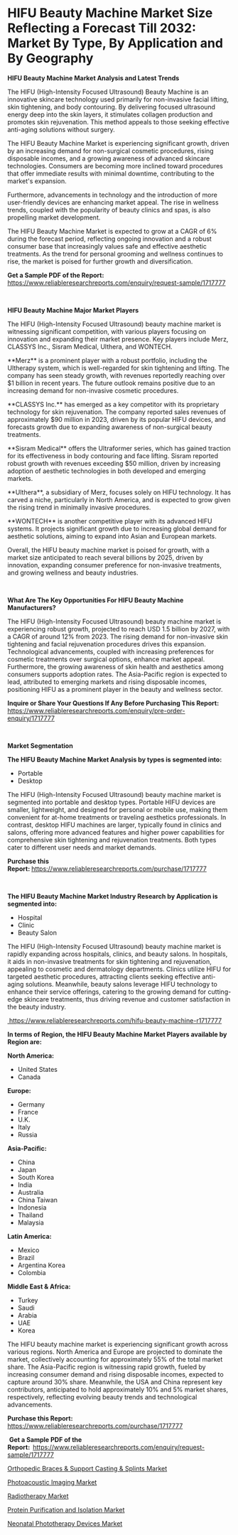 <p><h1>HIFU Beauty Machine Market Size Reflecting a Forecast Till 2032: Market By Type, By Application and By Geography</h1></p><p><strong>HIFU Beauty Machine Market Analysis and Latest Trends</strong></p>
<p><p>The HIFU (High-Intensity Focused Ultrasound) Beauty Machine is an innovative skincare technology used primarily for non-invasive facial lifting, skin tightening, and body contouring. By delivering focused ultrasound energy deep into the skin layers, it stimulates collagen production and promotes skin rejuvenation. This method appeals to those seeking effective anti-aging solutions without surgery.</p><p>The HIFU Beauty Machine Market is experiencing significant growth, driven by an increasing demand for non-surgical cosmetic procedures, rising disposable incomes, and a growing awareness of advanced skincare technologies. Consumers are becoming more inclined toward procedures that offer immediate results with minimal downtime, contributing to the market's expansion. </p><p>Furthermore, advancements in technology and the introduction of more user-friendly devices are enhancing market appeal. The rise in wellness trends, coupled with the popularity of beauty clinics and spas, is also propelling market development. </p><p>The HIFU Beauty Machine Market is expected to grow at a CAGR of 6% during the forecast period, reflecting ongoing innovation and a robust consumer base that increasingly values safe and effective aesthetic treatments. As the trend for personal grooming and wellness continues to rise, the market is poised for further growth and diversification.</p></p>
<p><strong>Get a Sample PDF of the Report:&nbsp;</strong> <a href="https://www.reliableresearchreports.com/enquiry/request-sample/1717777?utm_campaign=33&utm_medium=2&utm_source=Github&utm_content=ia&utm_term=03032025&utm_id=hifu-beauty-machine">https://www.reliableresearchreports.com/enquiry/request-sample/1717777</a></p>
<p>&nbsp;</p>
<p><strong>HIFU Beauty Machine Major Market Players</strong></p>
<p><p>The HIFU (High-Intensity Focused Ultrasound) beauty machine market is witnessing significant competition, with various players focusing on innovation and expanding their market presence. Key players include Merz, CLASSYS Inc., Sisram Medical, Ulthera, and WONTECH.</p><p>**Merz** is a prominent player with a robust portfolio, including the Ultherapy system, which is well-regarded for skin tightening and lifting. The company has seen steady growth, with revenues reportedly reaching over $1 billion in recent years. The future outlook remains positive due to an increasing demand for non-invasive cosmetic procedures.</p><p>**CLASSYS Inc.** has emerged as a key competitor with its proprietary technology for skin rejuvenation. The company reported sales revenues of approximately $90 million in 2023, driven by its popular HIFU devices, and forecasts growth due to expanding awareness of non-surgical beauty treatments.</p><p>**Sisram Medical** offers the Ultraformer series, which has gained traction for its effectiveness in body contouring and face lifting. Sisram reported robust growth with revenues exceeding $50 million, driven by increasing adoption of aesthetic technologies in both developed and emerging markets.</p><p>**Ulthera**, a subsidiary of Merz, focuses solely on HIFU technology. It has carved a niche, particularly in North America, and is expected to grow given the rising trend in minimally invasive procedures.</p><p>**WONTECH** is another competitive player with its advanced HIFU systems. It projects significant growth due to increasing global demand for aesthetic solutions, aiming to expand into Asian and European markets.</p><p>Overall, the HIFU beauty machine market is poised for growth, with a market size anticipated to reach several billions by 2025, driven by innovation, expanding consumer preference for non-invasive treatments, and growing wellness and beauty industries.</p></p>
<p>&nbsp;</p>
<p><strong>What Are The Key Opportunities For HIFU Beauty Machine Manufacturers?</strong></p>
<p><p>The HIFU (High-Intensity Focused Ultrasound) beauty machine market is experiencing robust growth, projected to reach USD 1.5 billion by 2027, with a CAGR of around 12% from 2023. The rising demand for non-invasive skin tightening and facial rejuvenation procedures drives this expansion. Technological advancements, coupled with increasing preferences for cosmetic treatments over surgical options, enhance market appeal. Furthermore, the growing awareness of skin health and aesthetics among consumers supports adoption rates. The Asia-Pacific region is expected to lead, attributed to emerging markets and rising disposable incomes, positioning HIFU as a prominent player in the beauty and wellness sector.</p></p>
<p><strong>Inquire or Share Your Questions If Any Before Purchasing This Report:</strong> <a href="https://www.reliableresearchreports.com/enquiry/pre-order-enquiry/1717777?utm_campaign=33&utm_medium=2&utm_source=Github&utm_content=ia&utm_term=03032025&utm_id=hifu-beauty-machine">https://www.reliableresearchreports.com/enquiry/pre-order-enquiry/1717777</a></p>
<p>&nbsp;</p>
<p><strong>Market Segmentation</strong></p>
<p><strong>The HIFU Beauty Machine Market Analysis by types is segmented into:</strong></p>
<p><ul><li>Portable</li><li>Desktop</li></ul></p>
<p><p>The HIFU (High-Intensity Focused Ultrasound) beauty machine market is segmented into portable and desktop types. Portable HIFU devices are smaller, lightweight, and designed for personal or mobile use, making them convenient for at-home treatments or traveling aesthetics professionals. In contrast, desktop HIFU machines are larger, typically found in clinics and salons, offering more advanced features and higher power capabilities for comprehensive skin tightening and rejuvenation treatments. Both types cater to different user needs and market demands.</p></p>
<p><strong>Purchase this Report:&nbsp;</strong><a href="https://www.reliableresearchreports.com/purchase/1717777?utm_campaign=33&utm_medium=2&utm_source=Github&utm_content=ia&utm_term=03032025&utm_id=hifu-beauty-machine">https://www.reliableresearchreports.com/purchase/1717777</a></p>
<p>&nbsp;</p>
<p><strong>The HIFU Beauty Machine Market Industry Research by Application is segmented into:</strong></p>
<p><ul><li>Hospital</li><li>Clinic</li><li>Beauty Salon</li></ul></p>
<p><p>The HIFU (High-Intensity Focused Ultrasound) beauty machine market is rapidly expanding across hospitals, clinics, and beauty salons. In hospitals, it aids in non-invasive treatments for skin tightening and rejuvenation, appealing to cosmetic and dermatology departments. Clinics utilize HIFU for targeted aesthetic procedures, attracting clients seeking effective anti-aging solutions. Meanwhile, beauty salons leverage HIFU technology to enhance their service offerings, catering to the growing demand for cutting-edge skincare treatments, thus driving revenue and customer satisfaction in the beauty industry.</p></p>
<p><a href="https://www.reliableresearchreports.com/hifu-beauty-machine-r1717777?utm_campaign=33&utm_medium=2&utm_source=Github&utm_content=ia&utm_term=03032025&utm_id=hifu-beauty-machine">&nbsp;https://www.reliableresearchreports.com/hifu-beauty-machine-r1717777</a></p>
<p><strong>In terms of Region, the HIFU Beauty Machine Market Players available by Region are:</strong></p>
<p>
    <p> <strong> North America: </strong>
        <ul>
            <li>United States</li>
            <li>Canada</li>
        </ul>
        </p> 
    <p> <strong> Europe: </strong>
        <ul>
            <li>Germany</li>
            <li>France</li>
            <li>U.K.</li>
            <li>Italy</li>
            <li>Russia</li>
        </ul>
        </p> 
    <p> <strong> Asia-Pacific: </strong>
        <ul>
            <li>China</li>
            <li>Japan</li>
            <li>South Korea</li>
            <li>India</li>
            <li>Australia</li>
            <li>China Taiwan</li>
            <li>Indonesia</li>
            <li>Thailand</li>
            <li>Malaysia</li>
        </ul>
        </p> 
    <p> <strong> Latin America: </strong>
        <ul>
            <li>Mexico</li>
            <li>Brazil</li>
            <li>Argentina Korea</li>
            <li>Colombia</li>
        </ul>
        </p> 
    <p> <strong> Middle East & Africa: </strong>
        <ul>
            <li>Turkey</li>
            <li>Saudi</li>
            <li>Arabia</li>
            <li>UAE</li>
            <li>Korea</li>
        </ul>
    </p>
    </p>
<p><p>The HIFU beauty machine market is experiencing significant growth across various regions. North America and Europe are projected to dominate the market, collectively accounting for approximately 55% of the total market share. The Asia-Pacific region is witnessing rapid growth, fueled by increasing consumer demand and rising disposable incomes, expected to capture around 30% share. Meanwhile, the USA and China represent key contributors, anticipated to hold approximately 10% and 5% market shares, respectively, reflecting evolving beauty trends and technological advancements.</p></p>
<p><strong>Purchase this Report: </strong><a href="https://www.reliableresearchreports.com/purchase/1717777?utm_campaign=33&utm_medium=2&utm_source=Github&utm_content=ia&utm_term=03032025&utm_id=hifu-beauty-machine">https://www.reliableresearchreports.com/purchase/1717777</a></p>
<p>&nbsp;<strong>Get a Sample PDF of the Report:&nbsp;&nbsp;</strong><a href="https://www.reliableresearchreports.com/enquiry/request-sample/1717777?utm_campaign=33&utm_medium=2&utm_source=Github&utm_content=ia&utm_term=03032025&utm_id=hifu-beauty-machine">https://www.reliableresearchreports.com/enquiry/request-sample/1717777</a></p>
<p><strong></strong></p>
<p><p><a href="https://github.com/toghojbeinta/Market-Research-Report-List-1/blob/main/orthopedic-braces-support-casting-splints-market.md?utm_campaign=33&utm_medium=2&utm_source=Github&utm_content=ia&utm_term=03032025&utm_id=hifu-beauty-machine">Orthopedic Braces & Support Casting & Splints Market</a></p><p><a href="https://github.com/indrystar/Market-Research-Report-List-5/blob/main/photoacoustic-imaging-market.md?utm_campaign=33&utm_medium=2&utm_source=Github&utm_content=ia&utm_term=03032025&utm_id=hifu-beauty-machine">Photoacoustic Imaging Market</a></p><p><a href="https://github.com/AKSHATREPORTPRIME/Market-Research-Report-List-7/blob/main/radiotherapy-market.md?utm_campaign=33&utm_medium=2&utm_source=Github&utm_content=ia&utm_term=03032025&utm_id=hifu-beauty-machine">Radiotherapy Market</a></p><p><a href="https://github.com/SamiaChowdhury801/Market-Research-Report-List-1/blob/main/protein-purification-and-isolation-market.md?utm_campaign=33&utm_medium=2&utm_source=Github&utm_content=ia&utm_term=03032025&utm_id=hifu-beauty-machine">Protein Purification and Isolation Market</a></p><p><a href="https://github.com/jaspartatin/Market-Research-Report-List-1/blob/main/neonatal-phototherapy-devices-market.md?utm_campaign=33&utm_medium=2&utm_source=Github&utm_content=ia&utm_term=03032025&utm_id=hifu-beauty-machine">Neonatal Phototherapy Devices Market</a></p></p>